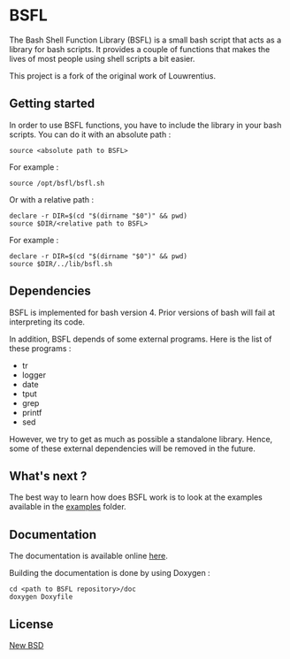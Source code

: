 # BSFL

The Bash Shell Function Library (BSFL) is a small bash script that acts as a library for bash scripts. It provides a couple of functions that makes the lives of most people using shell scripts a bit easier.

This project is a fork of the original work of Louwrentius.

## Getting started

In order to use BSFL functions, you have to include the library in your bash scripts. You can do it with an absolute path :

	source <absolute path to BSFL>

For example :

	source /opt/bsfl/bsfl.sh

Or with a relative path :

	declare -r DIR=$(cd "$(dirname "$0")" && pwd)
	source $DIR/<relative path to BSFL>

For example :

	declare -r DIR=$(cd "$(dirname "$0")" && pwd)
	source $DIR/../lib/bsfl.sh

## Dependencies

BSFL is implemented for bash version 4. Prior versions of bash will fail at interpreting its code.

In addition, BSFL depends of some external programs. Here is the list of these programs :

* tr
* logger
* date
* tput
* grep
* printf
* sed

However, we try to get as much as possible a standalone library. Hence, some of these external dependencies will be removed in the future.

## What's next ?

The best way to learn how does BSFL work is to look at the examples available in the [examples][2] folder.

## Documentation

The documentation is available online [here][3].

Building the documentation is done by using Doxygen :

	cd <path to BSFL repository>/doc
	doxygen Doxyfile

## License

[New BSD][1]

 [1]: http://opensource.org/licenses/BSD-3-Clause
 [2]: https://github.com/SkypLabs/bsfl/tree/master/examples
 [3]: http://skyplabs.github.io/bsfl

